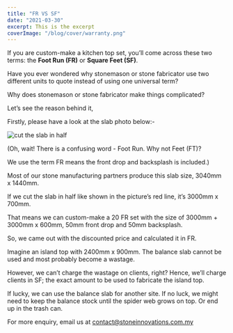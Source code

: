 ```yaml
---
title: "FR VS SF"
date: "2021-03-30"
excerpt: This is the excerpt
coverImage: "/blog/cover/warranty.png"
---
```


If you are custom-make a kitchen top set, you’ll come across these two terms: the **Foot Run (FR)** or **Square Feet (SF)**.

Have you ever wondered why stonemason or stone fabricator use two different units to quote instead of using one universal term?

Why does stonemason or stone fabricator make things complicated?

Let’s see the reason behind it,

Firstly, please have a look at the slab photo below:-

![cut the slab in half](/blog/fr-vs-sf/cut-half.jpg)

(Oh, wait! There is a confusing word - Foot Run. Why not Feet (FT)?

We use the term FR means the front drop and backsplash is included.)

Most of our stone manufacturing partners produce this slab size, 3040mm x 1440mm.

If we cut the slab in half like shown in the picture’s red line, it’s 3000mm x 700mm.

That means we can custom-make a 20 FR set with the size of 3000mm + 3000mm x 600mm, 50mm front drop and 50mm backsplash.

So, we came out with the discounted price and calculated it in FR.

Imagine an island top with 2400mm x 900mm. The balance slab cannot be used and most probably become a wastage.

However, we can’t charge the wastage on clients, right? Hence, we’ll charge clients in SF; the exact amount to be used to fabricate the island top.

If lucky, we can use the balance slab for another site. If no luck, we might need to keep the balance stock until the spider web grows on top. Or end up in the trash can.

For more enquiry, email us at <a href="mailto:contact@stoneinnovations.com.my">contact@stoneinnovations.com.my</a>
